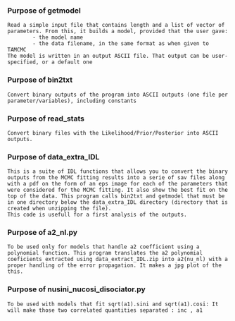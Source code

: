 ### Purpose of getmodel ###
	Read a simple input file that contains length and a list of vector of parameters. From this, it builds a model, provided that the user gave:
			- the model name
			- the data filename, in the same format as when given to TAMCMC
	The model is written in an output ASCII file. That output can be user-specified, or a default one


### Purpose of bin2txt ###
	Convert binary outputs of the program into ASCII outputs (one file per parameter/variables), including constants

### Purpose of read_stats ###
    Convert binary files with the Likelihood/Prior/Posterior into ASCII outputs.
    
### Purpose of data_extra_IDL ### 
    This is a suite of IDL functions that allows you to convert the binary outputs from the MCMC fitting results into a serie of sav files along with a pdf on the form of an eps image for each of the parameters that were considered for the MCMC fitting. It also show the best fit on the top of the data. This program calls bin2txt and getmodel that must be in one directory below the data_extra_IDL directory (directory that is created when unzipping the file). 
    This code is usefull for a first analysis of the outputs.
    
### Purpose of a2_nl.py ###
    To be used only for models that handle a2 coefficient using a polynomial function. This program translates the a2 polynomial coeficients extracted using data_extract_IDL.zip into a2(nu_nl) with a proper handling of the error propagation. It makes a jpg plot of the this.

### Purpose of nusini_nucosi_disociator.py ###
    To be used with models that fit sqrt(a1).sini and sqrt(a1).cosi: It will make those two correlated quantities separated : inc , a1
